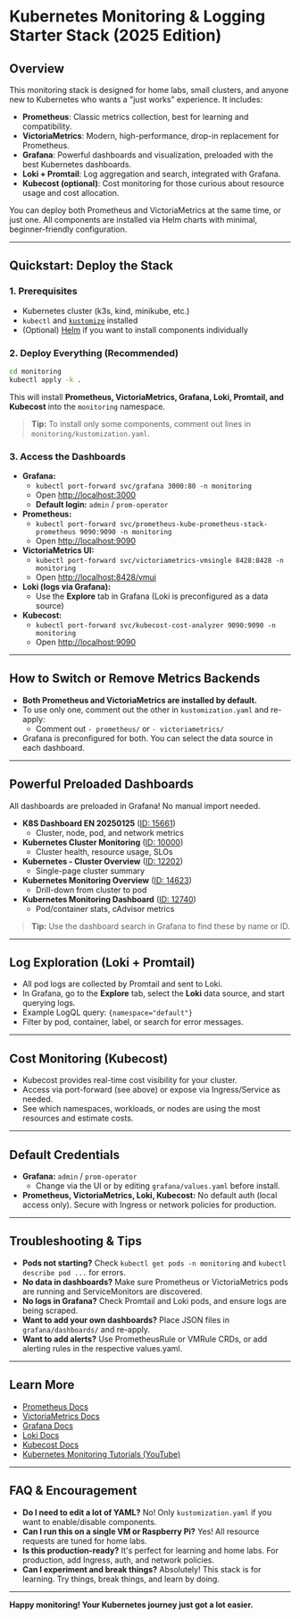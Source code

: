 # Kubernetes Monitoring & Logging Starter Stack (2025 Edition)

## Overview

This monitoring stack is designed for home labs, small clusters, and anyone new to Kubernetes who wants a "just works" experience. It includes:

- **Prometheus**: Classic metrics collection, best for learning and compatibility.
- **VictoriaMetrics**: Modern, high-performance, drop-in replacement for Prometheus.
- **Grafana**: Powerful dashboards and visualization, preloaded with the best Kubernetes dashboards.
- **Loki + Promtail**: Log aggregation and search, integrated with Grafana.
- **Kubecost (optional)**: Cost monitoring for those curious about resource usage and cost allocation.

You can deploy both Prometheus and VictoriaMetrics at the same time, or just one. All components are installed via Helm charts with minimal, beginner-friendly configuration.

---

## Quickstart: Deploy the Stack

### 1. Prerequisites
- Kubernetes cluster (k3s, kind, minikube, etc.)
- `kubectl` and [`kustomize`](https://kubectl.docs.kubernetes.io/installation/kustomize/) installed
- (Optional) [Helm](https://helm.sh/) if you want to install components individually

### 2. Deploy Everything (Recommended)
```sh
cd monitoring
kubectl apply -k .
```
This will install **Prometheus, VictoriaMetrics, Grafana, Loki, Promtail, and Kubecost** into the `monitoring` namespace.

> **Tip:** To install only some components, comment out lines in `monitoring/kustomization.yaml`.

### 3. Access the Dashboards
- **Grafana:**
  - `kubectl port-forward svc/grafana 3000:80 -n monitoring`
  - Open [http://localhost:3000](http://localhost:3000)
  - **Default login:** `admin` / `prom-operator`
- **Prometheus:**
  - `kubectl port-forward svc/prometheus-kube-prometheus-stack-prometheus 9090:9090 -n monitoring`
  - Open [http://localhost:9090](http://localhost:9090)
- **VictoriaMetrics UI:**
  - `kubectl port-forward svc/victoriametrics-vmsingle 8428:8428 -n monitoring`
  - Open [http://localhost:8428/vmui](http://localhost:8428/vmui)
- **Loki (logs via Grafana):**
  - Use the **Explore** tab in Grafana (Loki is preconfigured as a data source)
- **Kubecost:**
  - `kubectl port-forward svc/kubecost-cost-analyzer 9090:9090 -n monitoring`
  - Open [http://localhost:9090](http://localhost:9090)

---

## How to Switch or Remove Metrics Backends
- **Both Prometheus and VictoriaMetrics are installed by default.**
- To use only one, comment out the other in `kustomization.yaml` and re-apply:
  - Comment out `- prometheus/` or `- victoriametrics/`
- Grafana is preconfigured for both. You can select the data source in each dashboard.

---

## Powerful Preloaded Dashboards
All dashboards are preloaded in Grafana! No manual import needed.

- **K8S Dashboard EN 20250125** ([ID: 15661](https://grafana.com/grafana/dashboards/15661))
  - Cluster, node, pod, and network metrics
- **Kubernetes Cluster Monitoring** ([ID: 10000](https://grafana.com/grafana/dashboards/10000))
  - Cluster health, resource usage, SLOs
- **Kubernetes - Cluster Overview** ([ID: 12202](https://grafana.com/grafana/dashboards/12202))
  - Single-page cluster summary
- **Kubernetes Monitoring Overview** ([ID: 14623](https://grafana.com/grafana/dashboards/14623))
  - Drill-down from cluster to pod
- **Kubernetes Monitoring Dashboard** ([ID: 12740](https://grafana.com/grafana/dashboards/12740))
  - Pod/container stats, cAdvisor metrics

> **Tip:** Use the dashboard search in Grafana to find these by name or ID.

---

## Log Exploration (Loki + Promtail)
- All pod logs are collected by Promtail and sent to Loki.
- In Grafana, go to the **Explore** tab, select the **Loki** data source, and start querying logs.
- Example LogQL query: `{namespace="default"}`
- Filter by pod, container, label, or search for error messages.

---

## Cost Monitoring (Kubecost)
- Kubecost provides real-time cost visibility for your cluster.
- Access via port-forward (see above) or expose via Ingress/Service as needed.
- See which namespaces, workloads, or nodes are using the most resources and estimate costs.

---

## Default Credentials
- **Grafana:** `admin` / `prom-operator`
  - Change via the UI or by editing `grafana/values.yaml` before install.
- **Prometheus, VictoriaMetrics, Loki, Kubecost:** No default auth (local access only). Secure with Ingress or network policies for production.

---

## Troubleshooting & Tips
- **Pods not starting?** Check `kubectl get pods -n monitoring` and `kubectl describe pod ...` for errors.
- **No data in dashboards?** Make sure Prometheus or VictoriaMetrics pods are running and ServiceMonitors are discovered.
- **No logs in Grafana?** Check Promtail and Loki pods, and ensure logs are being scraped.
- **Want to add your own dashboards?** Place JSON files in `grafana/dashboards/` and re-apply.
- **Want to add alerts?** Use PrometheusRule or VMRule CRDs, or add alerting rules in the respective values.yaml.

---

## Learn More
- [Prometheus Docs](https://prometheus.io/docs/)
- [VictoriaMetrics Docs](https://docs.victoriametrics.com/)
- [Grafana Docs](https://grafana.com/docs/)
- [Loki Docs](https://grafana.com/docs/loki/)
- [Kubecost Docs](https://docs.kubecost.com/)
- [Kubernetes Monitoring Tutorials (YouTube)](https://www.youtube.com/results?search_query=kubernetes+monitoring+prometheus+grafana)

---

## FAQ & Encouragement
- **Do I need to edit a lot of YAML?** No! Only `kustomization.yaml` if you want to enable/disable components.
- **Can I run this on a single VM or Raspberry Pi?** Yes! All resource requests are tuned for home labs.
- **Is this production-ready?** It's perfect for learning and home labs. For production, add Ingress, auth, and network policies.
- **Can I experiment and break things?** Absolutely! This stack is for learning. Try things, break things, and learn by doing.

---

**Happy monitoring! Your Kubernetes journey just got a lot easier.** 